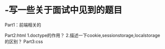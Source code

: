 # -写一些关于面试中见到的题目
Part1：前端相关的

Part2:html
1.doctype的作用？
2.描述一下cookie,sessionstorage,localstorage的区别？
Part3:css

